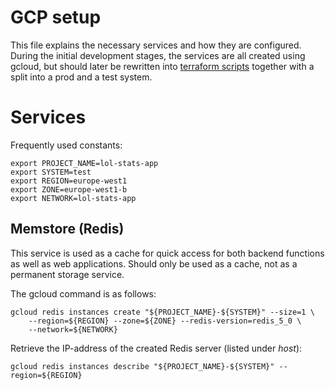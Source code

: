 # GCP setup
This file explains the necessary services and how they are configured. During the initial development stages, the services are all created using gcloud, but should later be rewritten into [terraform scripts](https://cloud.google.com/architecture/managing-infrastructure-as-code) together with a split into a prod and a test system.


# Services
Frequently used constants:
```
export PROJECT_NAME=lol-stats-app
export SYSTEM=test
export REGION=europe-west1
export ZONE=europe-west1-b
export NETWORK=lol-stats-app
```


## Memstore (Redis)
This service is used as a cache for quick access for both backend functions as well as web applications. Should only be used as a cache, not as a permanent storage service.

The gcloud command is as follows:
```
gcloud redis instances create "${PROJECT_NAME}-${SYSTEM}" --size=1 \
    --region=${REGION} --zone=${ZONE} --redis-version=redis_5_0 \
    --network=${NETWORK}
```

Retrieve the IP-address of the created Redis server (listed under *host*):
```
gcloud redis instances describe "${PROJECT_NAME}-${SYSTEM}" --region=${REGION}
```
